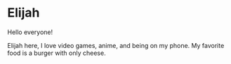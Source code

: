 # Elijah    

Hello everyone!

Elijah here, I love video games, anime, and being on my phone.
My favorite food is a burger with only cheese.
